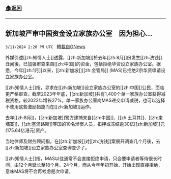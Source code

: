 ###  [:house:返回](README.md)
---


## 新加坡严审中国资金设立家族办公室　因为担心...
`3/11/2024 2:20 PM UTC ` [轉載自GNews](https://gnews.org/articles/2384670)

外媒引述[[zh:知情人士]]透露，[[zh:新加坡]]於去年[[zh:8月]]份发生[[zh:洗钱]]丑闻後，已加强审查来自[[zh:中国]]的资金，包括拒绝华资设立家族办公室。据悉，今年[[zh:1月]]以来，[[zh:新加坡]][[zh:金管局]] (MAS)已拒绝2宗华资申请设立家族办公室。

[[zh:知情人士]]指，寻求在[[zh:新加坡]]设立家族办公室的[[zh:中国]]公民，面临更严格审查。截至2023年年底，[[zh:新加坡]]共有1,400个单一家族办公室获得减税资格，较2022年增长27%。单一家族办公室向MAS递交申请减税，也可以选择不使用这些激励措施而在[[zh:新加坡]]运作。

去年[[zh:8月]]，[[zh:新加坡]]警方逮捕来自[[zh:中国]]、[[zh:土耳其]]、[[zh:柬埔寨]]、[[zh:塞浦路斯]]等国的10名涉案人员，扣押或冻结逾30亿[[zh:新加坡]]元(175.64亿港元)资产。

当地律师及财务顾问指，在[[zh:新加坡]]对[[zh:洗钱]]案展开调查几个月後，去[[zh:新加坡]]设立家族办公室查询变少了。

[[zh:知情人士]]指，MAS以往通常不会直接拒绝申请，只会要申请者等待很长时间，由12个月延长至18个月、24个月，而从今年年初开始，开始出现直接拒绝，意味MAS将不会再考虑是次申请。
